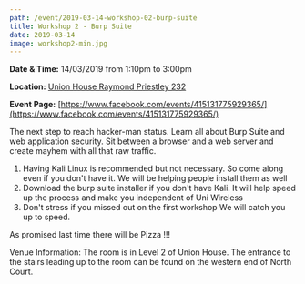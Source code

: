 ```yaml
---
path: /event/2019-03-14-workshop-02-burp-suite
title: Workshop 2 - Burp Suite
date: 2019-03-14
image: workshop2-min.jpg
---
```


**Date & Time:** 14/03/2019 from 1:10pm to 3:00pm

**Location:** [Union House Raymond Priestley 232](https://maps.unimelb.edu.au/point?poi=657659)

**Event Page:** [https://www.facebook.com/events/415131775929365/](https://www.facebook.com/events/415131775929365/)


The next step to reach hacker-man status.
Learn all about Burp Suite and web application security.
Sit between a browser and a web server and create mayhem with all that raw traffic.

1) Having Kali Linux is recommended but not necessary. So come along even if you don't have it. We will be helping people install them as well
2) Download the burp suite installer if you don't have Kali. It will help speed up the process and make you independent of Uni Wireless
3) Don't stress if you missed out on the first workshop We will catch you up to speed.

As promised last time there will be Pizza !!!

Venue Information: The room is in Level 2 of Union House. The entrance to the stairs leading up to the room can be found on the western end of North Court.